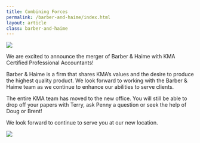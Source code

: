 ```yaml
---
title: Combining Forces
permalink: /barber-and-haime/index.html
layout: article
class: barber-and-haime
---
```



<section>
<div class="wrapper">

![](/assets/img/kma_bh.png)

<div class="column--no-break">
We are excited to announce the merger of Barber & Haime with KMA Certified Professional Accountants!

Barber & Haime is a firm that shares KMA’s values and the desire to produce the highest quality product. We look forward to working with the Barber & Haime team as we continue to enhance our abilities to serve clients.

The entire KMA team has moved to the new office. You will still be able to drop off your papers with Terry, ask Penny a question or seek the help of Doug or Brent!

We look forward to continue to serve you at our new location.
</div>

![](/assets/img/pexels-photo-776615.jpg)

</div>
</section>

